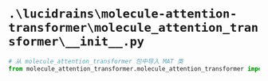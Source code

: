 # `.\lucidrains\molecule-attention-transformer\molecule_attention_transformer\__init__.py`

```py
# 从 molecule_attention_transformer 包中导入 MAT 类
from molecule_attention_transformer.molecule_attention_transformer import MAT
```